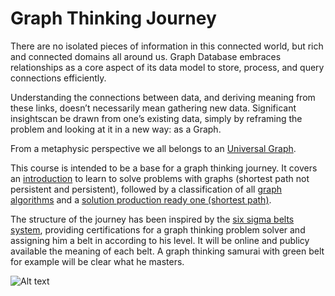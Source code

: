 # Graph Thinking Journey

There are no isolated pieces of information in this connected world, but rich and connected domains all around us. Graph Database embraces relationships as a core aspect of its data model to store, process, and query connections efficiently.

Understanding the connections between data, and deriving meaning from these links, doesn’t necessarily mean gathering new data. Significant insightscan be drawn from one’s existing data, simply by reframing the problem and looking at it in a new way: as a Graph.

From a metaphysic perspective we all belongs to an [Universal Graph](https://en.wikipedia.org/wiki/Universal_graph).

This course is intended to be a base for a graph thinking journey. 
It covers an [introduction](./initiationGraphThinking/README.md) to learn to solve problems with graphs (shortest path not persistent and persistent), followed by a classification of all [graph algorithms](./graphAlgorithms/README.md) and a [solution production ready one (shortest path)](./graphProductionReady/README.md).

The structure of the journey has been inspired by the [six sigma belts system](https://www.sixsigmadaily.com/the-human-aspect-of-six-sigma-the-belt-system/), providing certifications for a graph thinking problem solver and assigning him a belt in according to his level. It will be online and publicy available the meaning of each belt.
A graph thinking samurai with green belt for example will be clear what he masters.

![Alt text](https://mk0castandupt5omibkp.kinstacdn.com/wp-content/uploads/six-sigma-belt-levels-1.png "six sigma pyramid")

